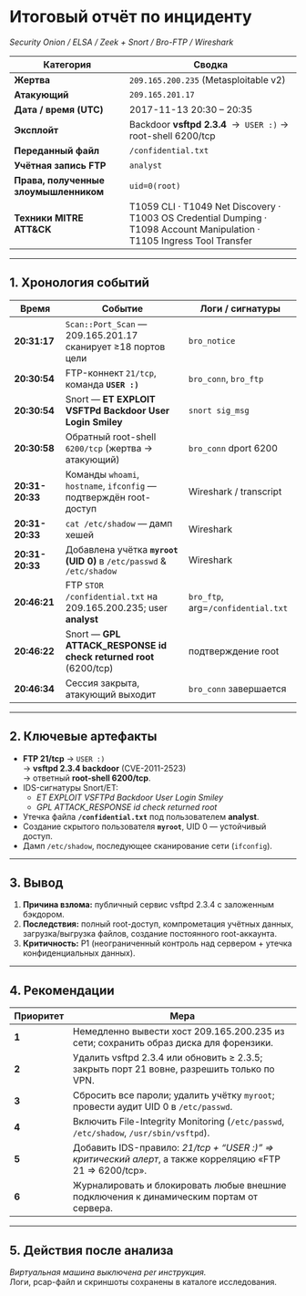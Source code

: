 # Итоговый отчёт по инциденту  
*Security Onion / ELSA / Zeek + Snort / Bro-FTP / Wireshark*

| Категория | Сводка |
|-----------|--------|
| **Жертва** | `209.165.200.235` (Metasploitable v2) |
| **Атакующий** | `209.165.201.17` |
| **Дата / время (UTC)** | 2017-11-13 20:30 – 20:35 |
| **Эксплойт** | Backdoor **vsftpd 2.3.4** &nbsp;→&nbsp; `USER :)` → root-shell 6200/tcp |
| **Переданный файл** | `/confidential.txt` |
| **Учётная запись FTP** | `analyst` |
| **Права, полученные злоумышленником** | `uid=0(root)` |
| **Техники MITRE ATT&CK** |  T1059 CLI · T1049 Net Discovery · T1003 OS Credential Dumping · T1098 Account Manipulation · T1105 Ingress Tool Transfer |

---

## 1. Хронология событий

| Время | Событие | Логи / сигнатуры |
|-------|---------|------------------|
| **20:31:17** | `Scan::Port_Scan` — 209.165.201.17 сканирует ≥18 портов цели | `bro_notice` |
| **20:30:54** | FTP-коннект `21/tcp`, команда **`USER :)`** | `bro_conn`, `bro_ftp` |
| **20:30:54** | Snort — **ET EXPLOIT VSFTPd Backdoor User Login Smiley** | `snort sig_msg` |
| **20:30:58** | Обратный root-shell `6200/tcp` (жертва → атакующий) | `bro_conn` dport 6200 |
| **20:31-20:33** | Команды `whoami`, `hostname`, `ifconfig` — подтверждён root-доступ | Wireshark / transcript |
| **20:31-20:33** | `cat /etc/shadow` — дамп хешей | Wireshark |
| **20:31-20:33** | Добавлена учётка **`myroot` (UID 0)** в `/etc/passwd` & `/etc/shadow` | Wireshark |
| **20:46:21** | FTP `STOR /confidential.txt` на 209.165.200.235; user **analyst** | `bro_ftp`, arg=`/confidential.txt` |
| **20:46:22** | Snort — **GPL ATTACK_RESPONSE id check returned root** (6200/tcp) | подтверждение root |
| **20:46:34** | Сессия закрыта, атакующий выходит | `bro_conn` завершается |

---

## 2. Ключевые артефакты

* **FTP 21/tcp** → `USER :)`  
  → **vsftpd 2.3.4 backdoor** (CVE-2011-2523)  
  → ответный **root-shell 6200/tcp**.  
* IDS-сигнатуры Snort/ET:  
  * *ET EXPLOIT VSFTPd Backdoor User Login Smiley*  
  * *GPL ATTACK_RESPONSE id check returned root*  
* Утечка файла **`/confidential.txt`** под пользователем **analyst**.  
* Создание скрытого пользователя **`myroot`**, UID 0 — устойчивый доступ.  
* Дамп `/etc/shadow`, последующее сканирование сети (`ifconfig`).  

---

## 3. Вывод

1. **Причина взлома:** публичный сервис vsftpd 2.3.4 с заложенным бэкдором.  
2. **Последствия:** полный root-доступ, компрометация учётных данных, загрузка/выгрузка файлов, создание постоянного root-аккаунта.  
3. **Критичность:** P1 (неограниченный контроль над сервером + утечка конфиденциальных данных).

---

## 4. Рекомендации

| Приоритет | Мера |
|-----------|------|
| **1** | Немедленно вывести хост 209.165.200.235 из сети; сохранить образ диска для форензики. |
| **2** | Удалить vsftpd 2.3.4 или обновить ≥ 2.3.5; закрыть порт 21 вовне, разрешить только по VPN. |
| **3** | Сбросить все пароли; удалить учётку `myroot`; провести аудит UID 0 в `/etc/passwd`. |
| **4** | Включить File-Integrity Monitoring (`/etc/passwd`, `/etc/shadow`, `/usr/sbin/vsftpd`). |
| **5** | Добавить IDS-правило: *21/tcp + “USER :)” ⇒ критический алерт*, а также корреляцию «FTP 21 ⇒ 6200/tcp». |
| **6** | Журналировать и блокировать любые внешние подключения к динамическим портам от сервера. |

---

## 5. Действия после анализа  

*Виртуальная машина выключена per инструкция.*  
Логи, pcap-файл и скриншоты сохранены в каталоге исследования.

